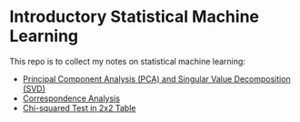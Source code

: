 # Introductory Statistical Machine Learning 

This repo is to collect my notes on statistical machine learning:

- [Principal Component Analysis (PCA) and Singular Value Decomposition (SVD)](./notebook/pca_svd.ipynb)
- [Correspondence Analysis](./notebook/corranal.ipynb)
- [Chi-squared Test in 2x2 Table](./notebook/chi-squared_test.ipynb)
